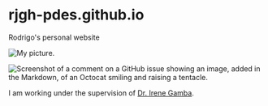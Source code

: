 # rjgh-pdes.github.io
Rodrigo's personal website

![My picture.](/photo.JPG)

![Screenshot of a comment on a GitHub issue showing an image, added in the Markdown, of an Octocat smiling and raising a tentacle.](https://myoctocat.com/assets/images/base-octocat.svg)

I am working under the supervision of [Dr. Irene Gamba](https://web.ma.utexas.edu/users/gamba/).
